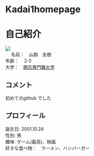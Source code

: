 # Kadai1homepage
<html lang="ja">
<meta charset="utf-8">
<h1>自己紹介</h1>
<p>
<img src="Myphoto.jpg"><br>　
名前：　山路　友樹<br>
年齢：　２０<br>
大学：　<a href="https://kaishi-pu.ac.jp/">開志専門職大学</a>
</p>
<h2>コメント</h2>
<p>
初めてのgithub でした
</p>
<h2>プロフィール</h2>
<p>
誕生日: 2001.10.24<br>
性別: 男<br>
趣味: ゲーム(最高)、映画<br>
好きな食べ物：　ラーメン、ハンバーガー
</p>
